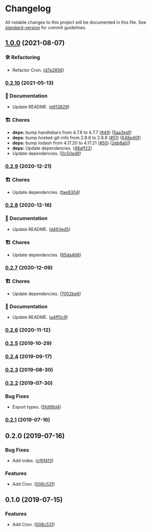 # Changelog

All notable changes to this project will be documented in this file. See [standard-version](https://github.com/conventional-changelog/standard-version) for commit guidelines.

## [1.0.0](https://github.com/darkobits/cron/compare/v0.2.10...v1.0.0) (2021-08-07)


### 🛠 Refactoring

* Refactor Cron. ([d7a2856](https://github.com/darkobits/cron/commit/d7a285684f29a9ee940d9669c71d004d7b5e3c91))

### [0.2.10](https://github.com/darkobits/cron/compare/v0.2.9...v0.2.10) (2021-05-13)


### 📖 Documentation

* Update README. ([e913829](https://github.com/darkobits/cron/commit/e91382900282a70b602ed2cfb73ca8d067f82965))


### 🏗 Chores

* **deps:** bump handlebars from 4.7.6 to 4.7.7 ([#49](https://github.com/darkobits/cron/issues/49)) ([5aa3edf](https://github.com/darkobits/cron/commit/5aa3edf125200dd3ffa150141f839534f8828b62))
* **deps:** bump hosted-git-info from 2.8.8 to 2.8.9 ([#51](https://github.com/darkobits/cron/issues/51)) ([648e40f](https://github.com/darkobits/cron/commit/648e40f7e2105511b4de3f2692b4f525bb819a7a))
* **deps:** bump lodash from 4.17.20 to 4.17.21 ([#50](https://github.com/darkobits/cron/issues/50)) ([2eb8ab1](https://github.com/darkobits/cron/commit/2eb8ab156856e28a0504fde8295ccc55be6d79f2))
* **deps:** Update dependencies. ([48aff22](https://github.com/darkobits/cron/commit/48aff22bf1ec6ef1ffa9376f9535f2490dc0f0ef))
* Update dependencies. ([0c50ed9](https://github.com/darkobits/cron/commit/0c50ed9ec7d2048f90f14726118b7e8258391470))

### [0.2.9](https://github.com/darkobits/cron/compare/v0.2.8...v0.2.9) (2020-12-21)


### 🏗 Chores

* Update dependencies. ([fae8304](https://github.com/darkobits/cron/commit/fae83044ff6ec6356e2c311140aebb7e1db26d39))

### [0.2.8](https://github.com/darkobits/cron/compare/v0.2.7...v0.2.8) (2020-12-16)


### 📖 Documentation

* Update README. ([d493ed5](https://github.com/darkobits/cron/commit/d493ed5be763e5a84a0daec3e379632fce5e86b9))


### 🏗 Chores

* Update dependencies. ([85da466](https://github.com/darkobits/cron/commit/85da46657d855aa3c9dffe53c103038c904214b0))

### [0.2.7](https://github.com/darkobits/cron/compare/v0.2.6...v0.2.7) (2020-12-09)


### 🏗 Chores

* Update dependencies. ([7002be6](https://github.com/darkobits/cron/commit/7002be6fdd9b64c75fba4dafeeb534f59b758885))


### 📖 Documentation

* Update README. ([a4ff0c9](https://github.com/darkobits/cron/commit/a4ff0c90a0dfc4b2af4d23a95cbb8fc6349f2ee9))

### [0.2.6](https://github.com/darkobits/cron/compare/v0.2.5...v0.2.6) (2020-11-12)

### [0.2.5](https://github.com/darkobits/cron/compare/v0.2.4...v0.2.5) (2019-10-29)

### [0.2.4](https://github.com/darkobits/cron/compare/v0.2.3...v0.2.4) (2019-09-17)

### [0.2.3](https://github.com/darkobits/cron/compare/v0.2.2...v0.2.3) (2019-08-30)

### [0.2.2](https://github.com/darkobits/cron/compare/v0.2.1...v0.2.2) (2019-07-30)


### Bug Fixes

* Export types. ([5fd99d4](https://github.com/darkobits/cron/commit/5fd99d4))



### [0.2.1](https://github.com/darkobits/cron/compare/v0.2.0...v0.2.1) (2019-07-16)



## 0.2.0 (2019-07-16)


### Bug Fixes

* Add index. ([cf6f4f3](https://github.com/darkobits/cron/commit/cf6f4f3))


### Features

* Add Cron. ([006c531](https://github.com/darkobits/cron/commit/006c531))



## 0.1.0 (2019-07-15)


### Features

* Add Cron. ([006c531](https://github.com/darkobits/cron/commit/006c531))

